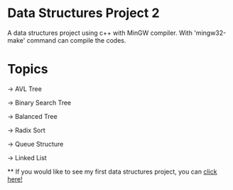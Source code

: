 # Data Structures Project 2

A data structures project using c++ with MinGW compiler.
With 'mingw32-make' command can compile the codes.

# Topics

-> AVL Tree

-> Binary Search Tree

-> Balanced Tree

-> Radix Sort

-> Queue Structure

-> Linked List

** If you would like to see my first data structures project, you can [click here!](https://github.com/meferbas/DataStructures-Project)

